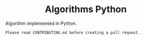 <div align="center"><h1>Algorithms Python</h1></div>

Algorithm implemented in Python.


`Please read CONTRIBUTING.md before creating a pull request.`
